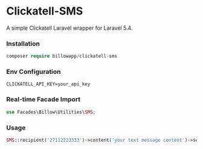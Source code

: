 # Clickatell-SMS

A simple Clickatell Laravel wrapper for Laravel 5.4.

### Installation

```php
composer require billowapp/clickatell-sms
```

### Env Configuration

```
CLICKATELL_API_KEY=your_api_key
```

### Real-time Facade Import

```php
use Facades\Billow\Utilities\SMS;
```

### Usage

```php
SMS::recipient('27112223333')->content('your text message content')->send();
```